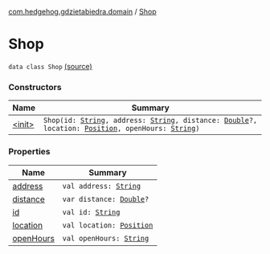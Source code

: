 [com.hedgehog.gdzietabiedra.domain](../index.md) / [Shop](./index.md)

# Shop

`data class Shop` [(source)](https://github.com/asvid/GdzieTaBiedra/tree/master/domain/src/main/java/com/github/asvid/biedra/domain/Shop.kt#L5)

### Constructors

| Name | Summary |
|---|---|
| [&lt;init&gt;](-init-.md) | `Shop(id: `[`String`](https://kotlinlang.org/api/latest/jvm/stdlib/kotlin/-string/index.html)`, address: `[`String`](https://kotlinlang.org/api/latest/jvm/stdlib/kotlin/-string/index.html)`, distance: `[`Double`](https://kotlinlang.org/api/latest/jvm/stdlib/kotlin/-double/index.html)`?, location: `[`Position`](../../com.github.asvid.biedra.domain/-position/index.md)`, openHours: `[`String`](https://kotlinlang.org/api/latest/jvm/stdlib/kotlin/-string/index.html)`)` |

### Properties

| Name | Summary |
|---|---|
| [address](address.md) | `val address: `[`String`](https://kotlinlang.org/api/latest/jvm/stdlib/kotlin/-string/index.html) |
| [distance](distance.md) | `var distance: `[`Double`](https://kotlinlang.org/api/latest/jvm/stdlib/kotlin/-double/index.html)`?` |
| [id](id.md) | `val id: `[`String`](https://kotlinlang.org/api/latest/jvm/stdlib/kotlin/-string/index.html) |
| [location](location.md) | `val location: `[`Position`](../../com.github.asvid.biedra.domain/-position/index.md) |
| [openHours](open-hours.md) | `val openHours: `[`String`](https://kotlinlang.org/api/latest/jvm/stdlib/kotlin/-string/index.html) |
